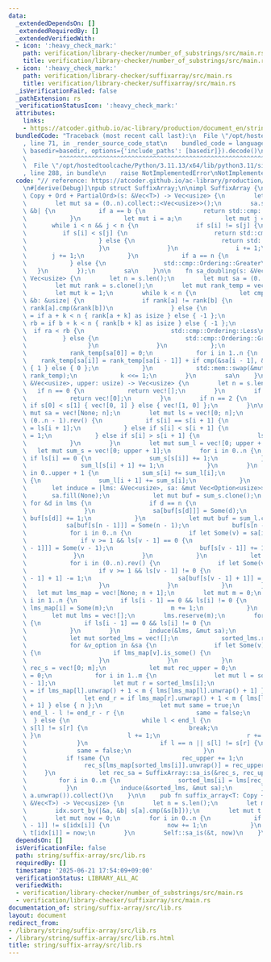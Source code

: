 ```yaml
---
data:
  _extendedDependsOn: []
  _extendedRequiredBy: []
  _extendedVerifiedWith:
  - icon: ':heavy_check_mark:'
    path: verification/library-checker/number_of_substrings/src/main.rs
    title: verification/library-checker/number_of_substrings/src/main.rs
  - icon: ':heavy_check_mark:'
    path: verification/library-checker/suffixarray/src/main.rs
    title: verification/library-checker/suffixarray/src/main.rs
  _isVerificationFailed: false
  _pathExtension: rs
  _verificationStatusIcon: ':heavy_check_mark:'
  attributes:
    links:
    - https://atcoder.github.io/ac-library/production/document_en/string.html
  bundledCode: "Traceback (most recent call last):\n  File \"/opt/hostedtoolcache/Python/3.11.13/x64/lib/python3.11/site-packages/onlinejudge_verify/documentation/build.py\"\
    , line 71, in _render_source_code_stat\n    bundled_code = language.bundle(stat.path,\
    \ basedir=basedir, options={'include_paths': [basedir]}).decode()\n          \
    \         ^^^^^^^^^^^^^^^^^^^^^^^^^^^^^^^^^^^^^^^^^^^^^^^^^^^^^^^^^^^^^^^^^^^^^^^^^^^^^^^^^\n\
    \  File \"/opt/hostedtoolcache/Python/3.11.13/x64/lib/python3.11/site-packages/onlinejudge_verify/languages/rust.py\"\
    , line 288, in bundle\n    raise NotImplementedError\nNotImplementedError\n"
  code: "// reference: https://atcoder.github.io/ac-library/production/document_en/string.html\n\
    \n#[derive(Debug)]\npub struct SuffixArray;\n\nimpl SuffixArray {\n    fn sa_naive<T:\
    \ Copy + Ord + PartialOrd>(s: &Vec<T>) -> Vec<usize> {\n        let n = s.len();\n\
    \        let mut sa = (0..n).collect::<Vec<usize>>();\n        sa.sort_by(|&a,\
    \ &b| {\n            if a == b {\n                return std::cmp::Ordering::Greater;\n\
    \            }\n            let mut i = a;\n            let mut j = b;\n     \
    \       while i < n && j < n {\n                if s[i] != s[j] {\n          \
    \          if s[i] < s[j] {\n                        return std::cmp::Ordering::Less;\n\
    \                    } else {\n                        return std::cmp::Ordering::Greater;\n\
    \                    }\n                }\n                i += 1;\n         \
    \       j += 1;\n            }\n            if a == n {\n                std::cmp::Ordering::Less\n\
    \            } else {\n                std::cmp::Ordering::Greater\n         \
    \   }\n        });\n        sa\n    }\n\n    fn sa_doubling(s: &Vec<usize>) ->\
    \ Vec<usize> {\n        let n = s.len();\n        let mut sa = (0..n).collect::<Vec<usize>>();\n\
    \        let mut rank = s.clone();\n        let mut rank_temp = vec![0; n];\n\
    \        let mut k = 1;\n        while k < n {\n            let cmp = |&a: &usize,\
    \ &b: &usize| {\n                if rank[a] != rank[b] {\n                   \
    \ rank[a].cmp(&rank[b])\n                } else {\n                    let ra\
    \ = if a + k < n { rank[a + k] as isize } else { -1 };\n                    let\
    \ rb = if b + k < n { rank[b + k] as isize } else { -1 };\n                  \
    \  if ra < rb {\n                        std::cmp::Ordering::Less\n          \
    \          } else {\n                        std::cmp::Ordering::Greater\n   \
    \                 }\n                }\n            };\n            sa.sort_by(cmp);\n\
    \            rank_temp[sa[0]] = 0;\n            for i in 1..n {\n            \
    \    rank_temp[sa[i]] = rank_temp[sa[i - 1]] + if cmp(&sa[i - 1], &sa[i]) == std::cmp::Ordering::Less\
    \ { 1 } else { 0 };\n            }\n            std::mem::swap(&mut rank, &mut\
    \ rank_temp);\n            k <<= 1;\n        }\n        sa\n    }\n\n    fn sa_is(s:\
    \ &Vec<usize>, upper: usize) -> Vec<usize> {\n        let n = s.len();\n     \
    \   if n == 0 {\n            return vec![];\n        }\n        if n == 1 {\n\
    \            return vec![0];\n        }\n        if n == 2 {\n            return\
    \ if s[0] < s[1] { vec![0, 1] } else { vec![1, 0] };\n        }\n\n        let\
    \ mut sa = vec![None; n];\n        let mut ls = vec![0; n];\n        for i in\
    \ (0..n - 1).rev() {\n            if s[i] == s[i + 1] {\n                ls[i]\
    \ = ls[i + 1];\n            } else if s[i] < s[i + 1] {\n                ls[i]\
    \ = 1;\n            } else if s[i] > s[i + 1] {\n                ls[i] = 0;\n\
    \            }\n        }\n        let mut sum_l = vec![0; upper + 1];\n     \
    \   let mut sum_s = vec![0; upper + 1];\n        for i in 0..n {\n           \
    \ if ls[i] == 0 {\n                sum_s[s[i]] += 1;\n            } else {\n \
    \               sum_l[s[i] + 1] += 1;\n            }\n        }\n        for i\
    \ in 0..upper + 1 {\n            sum_s[i] += sum_l[i];\n            if i < upper\
    \ {\n                sum_l[i + 1] += sum_s[i];\n            }\n        }\n\n \
    \       let induce = |lms: &Vec<usize>, sa: &mut Vec<Option<usize>>| {\n     \
    \       sa.fill(None);\n            let mut buf = sum_s.clone();\n           \
    \ for &d in lms {\n                if d == n {\n                    continue;\n\
    \                }\n                sa[buf[s[d]]] = Some(d);\n               \
    \ buf[s[d]] += 1;\n            }\n            let mut buf = sum_l.clone();\n \
    \           sa[buf[s[n - 1]]] = Some(n - 1);\n            buf[s[n - 1]] += 1;\n\
    \            for i in 0..n {\n                if let Some(v) = sa[i] {\n     \
    \               if v >= 1 && ls[v - 1] == 0 {\n                        sa[buf[s[v\
    \ - 1]]] = Some(v - 1);\n                        buf[s[v - 1]] += 1;\n       \
    \             }\n                }\n            }\n            let mut buf = sum_l.clone();\n\
    \            for i in (0..n).rev() {\n                if let Some(v) = sa[i] {\n\
    \                    if v >= 1 && ls[v - 1] != 0 {\n                        buf[s[v\
    \ - 1] + 1] -= 1;\n                        sa[buf[s[v - 1] + 1]] = Some(v - 1);\n\
    \                    }\n                }\n            }\n        };\n\n     \
    \   let mut lms_map = vec![None; n + 1];\n        let mut m = 0;\n        for\
    \ i in 1..n {\n            if ls[i - 1] == 0 && ls[i] != 0 {\n               \
    \ lms_map[i] = Some(m);\n                m += 1;\n            }\n        }\n \
    \       let mut lms = vec![];\n        lms.reserve(m);\n        for i in 1..n\
    \ {\n            if ls[i - 1] == 0 && ls[i] != 0 {\n                lms.push(i);\n\
    \            }\n        }\n        induce(&lms, &mut sa);\n        if m > 0 {\n\
    \            let mut sorted_lms = vec![];\n            sorted_lms.reserve(m);\n\
    \            for &v_option in &sa {\n                if let Some(v) = v_option\
    \ {\n                    if lms_map[v].is_some() {\n                        sorted_lms.push(v);\n\
    \                    }\n                }\n            }\n            let mut\
    \ rec_s = vec![0; m];\n            let mut rec_upper = 0;\n            rec_s[lms_map[sorted_lms[0]].unwrap()]\
    \ = 0;\n            for i in 1..m {\n                let mut l = sorted_lms[i\
    \ - 1];\n                let mut r = sorted_lms[i];\n                let end_l\
    \ = if lms_map[l].unwrap() + 1 < m { lms[lms_map[l].unwrap() + 1] } else { n };\n\
    \                let end_r = if lms_map[r].unwrap() + 1 < m { lms[lms_map[r].unwrap()\
    \ + 1] } else { n };\n                let mut same = true;\n                if\
    \ end_l - l != end_r - r {\n                    same = false;\n              \
    \  } else {\n                    while l < end_l {\n                        if\
    \ s[l] != s[r] {\n                            break;\n                       \
    \ }\n                        l += 1;\n                        r += 1;\n      \
    \              }\n                    if l == n || s[l] != s[r] {\n          \
    \              same = false;\n                    }\n                }\n     \
    \           if !same {\n                    rec_upper += 1;\n                }\n\
    \                rec_s[lms_map[sorted_lms[i]].unwrap()] = rec_upper;\n       \
    \     }\n            let rec_sa = SuffixArray::sa_is(&rec_s, rec_upper);\n   \
    \         for i in 0..m {\n                sorted_lms[i] = lms[rec_sa[i]];\n \
    \           }\n            induce(&sorted_lms, &mut sa);\n        }\n        sa.into_iter().map(|a|\
    \ a.unwrap()).collect()\n    }\n\n    pub fn suffix_array<T: Copy + Ord + PartialOrd>(s:\
    \ &Vec<T>) -> Vec<usize> {\n        let n = s.len();\n        let mut idx = (0..n).collect::<Vec<usize>>();\n\
    \        idx.sort_by(|&a, &b| s[a].cmp(&s[b]));\n        let mut t = vec![0; n];\n\
    \        let mut now = 0;\n        for i in 0..n {\n            if i > 0 && s[idx[i\
    \ - 1]] != s[idx[i]] {\n                now += 1;\n            }\n           \
    \ t[idx[i]] = now;\n        }\n        Self::sa_is(&t, now)\n    }\n}\n"
  dependsOn: []
  isVerificationFile: false
  path: string/suffix-array/src/lib.rs
  requiredBy: []
  timestamp: '2025-06-21 17:54:09+09:00'
  verificationStatus: LIBRARY_ALL_AC
  verifiedWith:
  - verification/library-checker/number_of_substrings/src/main.rs
  - verification/library-checker/suffixarray/src/main.rs
documentation_of: string/suffix-array/src/lib.rs
layout: document
redirect_from:
- /library/string/suffix-array/src/lib.rs
- /library/string/suffix-array/src/lib.rs.html
title: string/suffix-array/src/lib.rs
---
```

